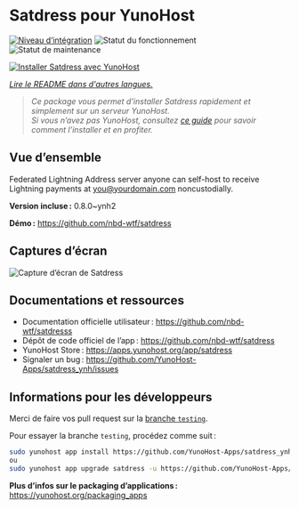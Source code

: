 <!--
Nota bene : ce README est automatiquement généré par <https://github.com/YunoHost/apps/tree/master/tools/readme_generator>
Il NE doit PAS être modifié à la main.
-->

# Satdress pour YunoHost

[![Niveau d’intégration](https://dash.yunohost.org/integration/satdress.svg)](https://ci-apps.yunohost.org/ci/apps/satdress/) ![Statut du fonctionnement](https://ci-apps.yunohost.org/ci/badges/satdress.status.svg) ![Statut de maintenance](https://ci-apps.yunohost.org/ci/badges/satdress.maintain.svg)

[![Installer Satdress avec YunoHost](https://install-app.yunohost.org/install-with-yunohost.svg)](https://install-app.yunohost.org/?app=satdress)

*[Lire le README dans d'autres langues.](./ALL_README.md)*

> *Ce package vous permet d’installer Satdress rapidement et simplement sur un serveur YunoHost.*  
> *Si vous n’avez pas YunoHost, consultez [ce guide](https://yunohost.org/install) pour savoir comment l’installer et en profiter.*

## Vue d’ensemble

Federated Lightning Address server anyone can self-host to receive Lightning payments at you@yourdomain.com noncustodially.


**Version incluse :** 0.8.0~ynh2

**Démo :** <https://github.com/nbd-wtf/satdress>

## Captures d’écran

![Capture d’écran de Satdress](./doc/screenshots/example.jpg)

## Documentations et ressources

- Documentation officielle utilisateur : <https://github.com/nbd-wtf/satdresss>
- Dépôt de code officiel de l’app : <https://github.com/nbd-wtf/satdress>
- YunoHost Store : <https://apps.yunohost.org/app/satdress>
- Signaler un bug : <https://github.com/YunoHost-Apps/satdress_ynh/issues>

## Informations pour les développeurs

Merci de faire vos pull request sur la [branche `testing`](https://github.com/YunoHost-Apps/satdress_ynh/tree/testing).

Pour essayer la branche `testing`, procédez comme suit :

```bash
sudo yunohost app install https://github.com/YunoHost-Apps/satdress_ynh/tree/testing --debug
ou
sudo yunohost app upgrade satdress -u https://github.com/YunoHost-Apps/satdress_ynh/tree/testing --debug
```

**Plus d’infos sur le packaging d’applications :** <https://yunohost.org/packaging_apps>
